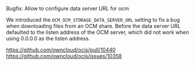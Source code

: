Bugfix: Allow to configure data server URL for ocm

We introduced the `OCM_OCM_STORAGE_DATA_SERVER_URL` setting to fix a bug
when downloading files from an OCM share. Before the data server URL defaulted
to the listen address of the OCM server, which did not work when using
0.0.0.0 as the listen address.

https://github.com/owncloud/ocis/pull/10440
https://github.com/owncloud/ocis/issues/10358

